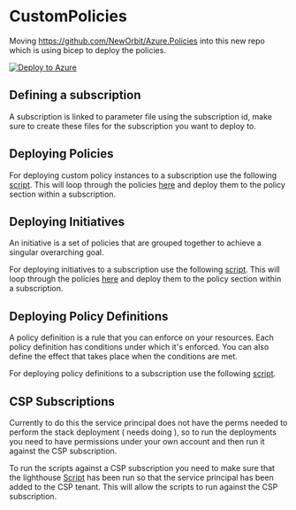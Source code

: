 # CustomPolicies

Moving https://github.com/NewOrbit/Azure.Policies into this new repo which is using bicep to deploy the policies.

[![Deploy to Azure](https://aka.ms/deploytoazurebutton)](https://portal.azure.com/#create/Microsoft.Template/uri/https%3A%2F%2Fraw.githubusercontent.com%2FNewOrbit%2FCustomPolicies%2Fmain%2FBicepToArmTemplate%2Finfrastructure%2Fbicepjson%2Fdefualt-policy-assignments.json%3Ftoken%3DGHSAT0AAAAAACCW2DQ3EIRYMDUJKPQVD256ZQVM33A)

## Defining a subscription
A subscription is linked to parameter file using the subscription id, make sure to create these files for the subscription you want to deploy to.

## Deploying Policies
For deploying custom policy instances to a subscription use the following [script](infrastructure/deploy-custom-policy.sh).
This will loop through the policies [here](infrastructure/policies) and deploy them to the policy section within a subscription.

## Deploying Initiatives
An initiative is a set of policies that are grouped together to achieve a singular overarching goal.

For deploying initiatives to a subscription use the following [script](infrastructure/deploy-initiative.sh).
This will loop through the policies [here](infrastructure/policies) and deploy them to the policy section within a subscription.

## Deploying Policy Definitions
A policy definition is a rule that you can enforce on your resources. Each policy definition has conditions under which it's enforced. You can also define the effect that takes place when the conditions are met.

For deploying policy definitions to a subscription use the following [script](infrastructure/deploy-policy-definition.sh).

## CSP Subscriptions
Currently to do this the service principal does not have the perms needed to perform the stack deployment ( needs doing ), 
so to run the deployments you need to have permissions under your own account and then run it against the CSP subscription.

To run the scripts against a CSP subscription you need to make sure that the lighthouse [Script](https://neworbit.sharepoint.com/sites/Process/SitePages/Setup-Lighthouse-to-give-NewOrbit-access-to-the-Azure-Subscription.aspx?OR=Teams-HL&CT=1712224095755&clickparams=eyJBcHBOYW1lIjoiVGVhbXMtRGVza3RvcCIsIkFwcFZlcnNpb24iOiI0OS8yNDAyMjkyNDUxNyIsIkhhc0ZlZGVyYXRlZFVzZXIiOmZhbHNlfQ%3D%3D)
has been run so that the service principal has been added to the CSP tenant. This will allow the scripts to run against the CSP subscription.